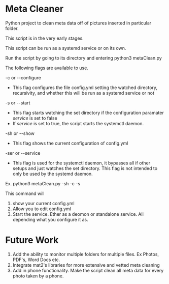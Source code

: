 # Meta Cleaner

Python project to clean meta data off of pictures inserted in particular folder. 

This script is in the very early stages. 

This script can be run as a systemd service or on its own. 

Run the script by going to its directory and entering python3 metaClean.py <flags> 

The following flags are available to use. 

-c or --configure

- This flag configures the file config.yml setting the watched directory, recursivity, and whether this will be run as a systemd service or not

-s or --start

- This flag starts watching the set directory if the configuration paramater *service* is set to false
- If *service* is set to true, the script starts the systemctl daemon. 

-sh or --show

- This flag shows the current configuration of config.yml

-ser or --service
 
- This flag is used for the systemctl daemon, it bypasses all if other setups and just watches the set directory. This flag is not intended to only be used by the systemd daemon. 

Ex. 
python3 metaClean.py -sh -c -s 

This command will 
1. show your current config.yml
2. Allow you to edit config.yml
3. Start the service. Ether as a deomon or standalone service. All depending what you configure it as. 

# Future Work
1. Add the ability to monitor multiple folders for multiple files. Ex Photos, PDF's, Word Docs etc. 
2. Integrate mat2's libraries for more extensive and vetted meta cleaning
3. Add in phone functionality. Make the script clean all meta data for every photo taken by a phone. 





